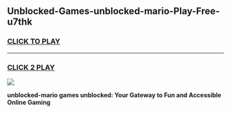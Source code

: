 
## Unblocked-Games-unblocked-mario-Play-Free-u7thk
<h3>
<a href="https://premium76.site?title=unblocked-mario&ref=20M">CLICK TO PLAY</a></h3>
<hr>

<h3>
<a href="https://premium76.site?title=unblocked-mario&ref=20M">CLICK 2 PLAY</a>
  
</h3>

<a href="https://premium76.site?title=unblocked-mario&ref=19M"><img src="https://clearcache.store/games.png"></a>


**unblocked-mario games unblocked: Your Gateway to Fun and Accessible Online Gaming**
